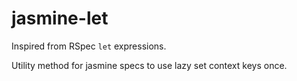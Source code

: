 # jasmine-let

Inspired from RSpec `let` expressions.

Utility method for jasmine specs to use lazy set context keys once.
